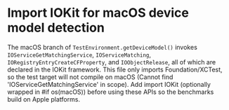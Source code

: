 # Import IOKit for macOS device model detection

The macOS branch of `TestEnvironment.getDeviceModel()` invokes `IOServiceGetMatchingService`, `IOServiceMatching`, `IORegistryEntryCreateCFProperty`, and `IOObjectRelease`, all of which are declared in the IOKit framework. This file only imports Foundation/XCTest, so the test target will not compile on macOS (Cannot find 'IOServiceGetMatchingService' in scope). Add import IOKit (optionally wrapped in #if os(macOS)) before using these APIs so the benchmarks build on Apple platforms.